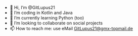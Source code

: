 - 👋 Hi, I’m @GitLupus21
- 👀 I’m coding in Kotlin and Java
- 🌱 I’m currently learning Python (too)
- 💞️ I’m looking to collaborate on social projects
- 📫 How to reach me: use eMail GitLupus21@gmx-topmail.de 

<!---
GitLupus21/GitLupus21 is a ✨ special ✨ repository because its `README.md` (this file) appears on your GitHub profile.
You can click the Preview link to take a look at your changes.
--->
